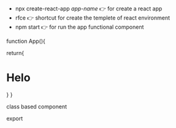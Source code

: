 
- npx create-react-app *app-name* 👉  for create a react app
- rfce  👉  shortcut for create the templete of react environment
- npm start 👉 for run the app
functional component 


function App(){

return{
<div>
<h1>Helo</h1>
</div>
}
}


class based component

export 